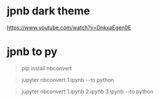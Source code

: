 # jpnb dark theme
https://www.youtube.com/watch?v=DnkxaEgen0E

# jpnb to py

> pip install nbconvert  

> jupyter nbconvert 1.ipynb --to python

> jupyter nbconvert 1.ipynb 2.ipynb 3.ipynb --to python
